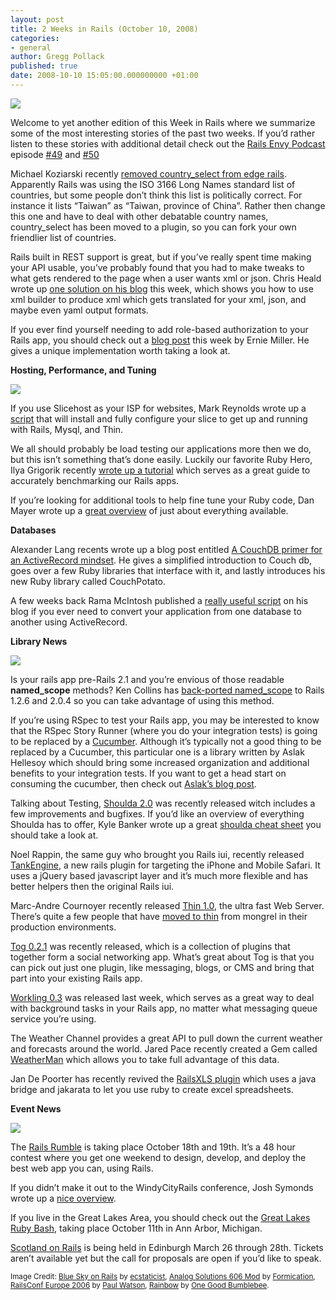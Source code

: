 ```yaml
---
layout: post
title: 2 Weeks in Rails (October 10, 2008)
categories:
- general
author: Gregg Pollack
published: true
date: 2008-10-10 15:05:00.000000000 +01:00
---
```

<p><img src="/assets/2008/10/10/BlueSky.png" /></p>
<p>Welcome to yet another edition of this Week in Rails where we summarize some of the most interesting stories of the past two weeks.  If you&#8217;d rather listen to these stories with additional detail check out the <a href="http://www.railsenvy.com/podcast">Rails Envy Podcast</a> episode <a href="http://www.railsenvy.com/2008/10/1/rails-envy-podcast-episode-049-10-01-2008">#49</a> and <a href="http://www.railsenvy.com/2008/10/8/rails-envy-podcast-episode-050-10-08-2008">#50</a></p>
<p>Michael Koziarski recently <a href="http://www.koziarski.net/archives/2008/9/24/countries-and-controversies">removed country_select from edge rails</a>.  Apparently Rails was using the <span class="caps">ISO</span> 3166 Long Names standard list of countries, but some people don&#8217;t think this list is politically correct.  For instance it lists &#8220;Taiwan&#8221; as &#8220;Taiwan, province of China&#8221;.  Rather then change this one and have to deal with other debatable country names, country_select has been moved to a plugin, so you can fork your own friendlier list of countries.</p>
<p>Rails built in <span class="caps">REST</span> support is great, but if you’ve really spent time making your <span class="caps">API</span> usable, you’ve probably found that you had to make tweaks to what gets rendered to the page when a user wants xml or json.  Chris Heald wrote up <a href="http://www.coffeepowered.net/2008/09/27/powerful-easy-dry-multi-format-rest-apis/">one solution on his blog</a> this week, which shows you how to use xml builder to produce xml which gets translated for your xml, json, and maybe even yaml output formats.</p>
<p>If you ever find yourself needing to add role-based authorization to your Rails app, you should check out a <a href="http://metautonomo.us/2008/09/30/easy-role-based-authorization/">blog post</a> this week by Ernie Miller.  He gives a unique  implementation worth taking a look at.</p>
<p><strong>Hosting, Performance, and Tuning</strong></p>
<p><img src="/assets/2008/10/10/performance.png" /></p>
<p>If you use Slicehost as your <span class="caps">ISP</span> for websites, Mark Reynolds wrote up a <a href="http://blog.fiveruns.com/2008/9/24/rails-automation-at-slicehost">script</a> that will install and fully configure your slice to get up and running with Rails, Mysql, and Thin.</p>
<p>We all should probably be load testing our applications more then we do, but this isn&#8217;t something that&#8217;s done easily.  Luckily our favorite Ruby Hero, Ilya Grigorik recently <a href="http://www.igvita.com/2008/09/30/load-testing-with-log-replay/">wrote up a tutorial</a> which serves as a great guide to accurately benchmarking our Rails apps.</p>
<p>If you’re looking for additional tools to help fine tune your Ruby code, Dan Mayer wrote up a <a href="http://devver.net/blog/2008/10/ruby-tools-roundup/">great overview</a> of just about everything available.</p>
<p><strong>Databases</strong></p>
<p>Alexander Lang recents wrote up a blog post entitled <a href="http://upstream-berlin.com/2008/09/25/a-couchdb-primer-for-an-activerecord-mindset/">A CouchDB primer for an ActiveRecord mindset</a>. He gives a simplified introduction to Couch db, goes over a few Ruby libraries that interface with it, and lastly introduces his new Ruby library called CouchPotato.</p>
<p>A few weeks back Rama McIntosh published a <a href="http://myutil.com/2008/8/31/rake-task-transfer-rails-database-mysql-to-postgres">really useful script</a> on his blog if you ever need to convert your application from one database to another using ActiveRecord.</p>
<p><strong>Library News</strong></p>
<p><img src="/assets/2008/10/10/libraries.png" /></p>
<p>Is your rails app pre-Rails 2.1 and you&#8217;re envious of those readable <strong>named_scope</strong> methods?  Ken Collins has <a href="http://github.com/metaskills/named_scope/tree/master">back-ported named_scope</a> to Rails 1.2.6 and 2.0.4 so you can take advantage of using this method.</p>
<p>If you&#8217;re using RSpec to test your Rails app, you may be interested to know that the RSpec Story Runner (where you do your integration tests) is going to be replaced by a <a href="http://blog.davidchelimsky.net/2008/9/22/cucumber">Cucumber</a>.  Although it&#8217;s typically not a good thing to be replaced by a Cucumber, this particular one is a library written by Aslak Hellesoy which should bring some increased organization and additional benefits to your integration tests.  If you want to get a head start on consuming the cucumber, then check out <a href="http://github.com/aslakhellesoy/cucumber/wikis/migration-from-rspec-stories">Aslak&#8217;s blog post</a>.</p>
<p>Talking about Testing, <a href="http://giantrobots.thoughtbot.com/2008/9/30/shoulda-2-0">Shoulda 2.0</a> was recently released witch includes a few improvements and bugfixes.  If you&#8217;d like an overview of everything Shoulda has to offer, Kyle Banker wrote up a great <a href="http://kylebanker.com/blog/2008/09/shoulda-testing-cheat-sheet/">shoulda cheat sheet</a> you should take a look at.</p>
<p>Noel Rappin, the same guy who brought you Rails iui, recently released <a href="http://www.pathf.com/blogs/2008/09/tankengine-new-plugin-for-rails-iphone-development/">TankEngine</a>, a new rails plugin for targeting the iPhone and Mobile Safari.  It uses a jQuery based javascript layer and it’s much more flexible and has better helpers then the original Rails iui.</p>
<p>Marc-Andre Cournoyer recently released <a href="http://macournoyer.wordpress.com/2008/09/30/thin-10/">Thin 1.0</a>, the ultra fast Web Server.  There’s quite a few people that have <a href="http://code.macournoyer.com/thin/users/">moved to thin</a> from mongrel in their production environments.</p>
<p><a href="http://www.toghq.com/">Tog 0.2.1</a> was recently released, which is a collection of plugins that together form a social networking app.  What&#8217;s great about Tog is that you can pick out just one plugin, like messaging, blogs, or <span class="caps">CMS</span> and bring that part into your existing Rails app.</p>
<p><a href="http://playtype.net/past/2008/10/2/workling_version_03_released/">Workling 0.3</a> was released last week, which serves as a great way to deal with background tasks in your Rails app, no matter what messaging queue service you&#8217;re using.</p>
<p>The Weather Channel provides a great <span class="caps">API</span> to pull down the current weather and forecasts around the world.  Jared Pace recently created a Gem called <a href="http://codewordstudios.com/posts/2-introducing-weatherman-a-ruby-gem">WeatherMan</a> which allows you to take full advantage of this data.</p>
<p>Jan De Poorter has recently revived the <a href="http://workswithruby.com/2008/10/railsxls-revived">RailsXLS plugin</a> which uses a java bridge and jakarata to let you use ruby to create excel spreadsheets.</p>
<p><strong>Event News</strong></p>
<p><img src="/assets/2008/10/10/events.png" /></p>
<p>The <a href="http://app.railsrumble.com/">Rails Rumble</a> is taking place October 18th and 19th. It’s a 48 hour contest where you get one weekend to design, develop, and deploy the best web app you can, using Rails.</p>
<p>If you didn&#8217;t make it out to the WindyCityRails conference, Josh Symonds wrote up a <a href="http://www.pathf.com/blogs/2008/09/tips-tricks-from-windy-city-rails/">nice overview</a>.</p>
<p>If you live in the Great Lakes Area, you should check out the <a href="http://greatlakesrubybash.org/">Great Lakes Ruby Bash</a>, taking place October 11th in Ann Arbor, Michigan.</p>
<p><a href="http://scotlandonrails.com/">Scotland on Rails</a> is being held in Edinburgh March 26 through 28th. Tickets aren’t available yet but the call for proposals are open if you’d like to speak.</p>
<p><small>Image Credit: <a href="http://www.flickr.com/photos/ecstaticist/2589723846/">Blue Sky on Rails</a> by <a href="http://www.flickr.com/photos/ecstaticist/2589723846/">ecstaticist</a>, <a href="http://www.flickr.com/photos/formication/2759753856/">Analog Solutions 606 Mod</a> by <a href="http://www.flickr.com/photos/formication/2759753856/">Formication</a>, <a href="http://www.flickr.com/photos/paulwatson/245553627/">RailsConf Europe 2006</a> by <a href="http://www.flickr.com/photos/paulwatson/245553627/">Paul Watson</a>, <a href="http://www.flickr.com/photos/onegoodbumblebee/839927986/">Rainbow</a> by <a href="http://www.flickr.com/photos/onegoodbumblebee/839927986/">One Good Bumblebee</a>.</small></p>
